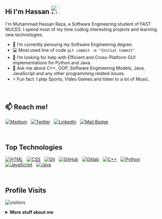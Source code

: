 ## <strong>Hi I'm Hassan </strong><img src="https://user-images.githubusercontent.com/1303154/88677602-1635ba80-d120-11ea-84d8-d263ba5fc3c0.gif" width="28px" alt="hi">

I'm Muhammad Hassan Raza, a Software Engineering student of FAST NUCES. I spend most of my time coding interesting projects and learning new technologies.

- 🔭 I’m currently persuing my Software Engineering degree.
- :computer: Most used line of code `git commit -m "Initial Commit"`
- 🤔 I’m looking for help with Efficient and Cross-Platform GUI  implementations for Python and Java.
- 💬 Ask me about C++, OOP, Software Engineering Models, Java, JavaScript and any other programming related issues. 
- ⚡ Fun fact: I play Sports, Video Games and listen to a lot of Music.

<br/>

## :mailbox: <strong> Reach me! </strong>

[![Medium](https://img.shields.io/badge/-Medium-05122A?style=flat&logo=medium)](https://medium.com/@raihassanraza)&nbsp;&nbsp;
[![Twitter](https://img.shields.io/badge/-Twitter-05122A?style=flat&logo=twitter)](https://twitter.com/RaiHassanRaza22)&nbsp;&nbsp;
[![LinkedIn](https://img.shields.io/badge/-LinkedIn-05122A?style=flat&logo=linkedin)](https://www.linkedin.com/in/hassanraza22/)&nbsp;&nbsp;
[![Mail Badge](https://img.shields.io/badge/-ProtonMail-05122A?style=flat&logo=protonmail)](mailto:RaiHassanRaza@protonmail.com)


<br/>

## <strong>Top Technologies</strong>

<!-- TODO: Make technologies links takes you to repositories -->

[![HTML](https://img.shields.io/badge/-HTML-05122A?style=flat&logo=HTML5)](#)&nbsp;&nbsp;
[![CSS](https://img.shields.io/badge/-CSS-05122A?style=flat&logo=CSS3&logoColor=1572B6)](#)&nbsp;&nbsp;
[![Git](https://img.shields.io/badge/-Git-05122A?style=flat&logo=git)](#)&nbsp;&nbsp;
[![GitHub](https://img.shields.io/badge/-GitHub-05122A?style=flat&logo=github)](#)&nbsp;&nbsp;
[![Gitlab](https://img.shields.io/badge/-Gitlab-05122A?style=flat&logo=gitlab)](#)&nbsp;&nbsp;
[![C++](https://img.shields.io/badge/-C++-05122A?style=flat&logo=C%2B%2B&logoColor=00599C)](#)&nbsp;&nbsp;
[![Python](https://img.shields.io/badge/-Python-05122A?style=flat&logo=python)](#)&nbsp;&nbsp;
[![JavaScript](https://img.shields.io/badge/-JavaScript-05122A?style=flat&logo=javascript)](#)&nbsp;&nbsp;
[![Java](https://img.shields.io/badge/-Java-05122A?style=flat&logo=Java&logoColor=FFA518)](#)&nbsp;&nbsp;

<br />

## <strong>Profile Visits </strong>

![visitors](https://visitor-badge.glitch.me/badge?page_id=M-Hassan-Raza.M-Hassan-Raza)

<details>
<summary>
  <strong>More stuff about me</strong>
</summary>

<br/>

## Github Stats

![Hassan's github stats](https://github-readme-stats.vercel.app/api?username=M-Hassan-Raza&count_private=true&theme=synthwave)

</details>

